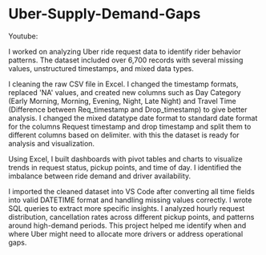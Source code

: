 # Uber-Supply-Demand-Gaps

Youtube: 

I worked on analyzing Uber ride request data to identify rider behavior patterns. The dataset included over 6,700 records with several missing values, unstructured timestamps, and mixed data types.

I cleaning the raw CSV file in Excel. I changed the timestamp formats, replaced 'NA' values, and created new columns such as Day Category (Early Morning, Morning, Evening, Night, Late Night) and Travel Time (Difference between Req_timestamp and Drop_timestamp) to give better analysis. I changed the mixed datatype date format to standard date format for the columns Request timestamp and drop timestamp and split them to different columns based on delimiter. with this the dataset is ready for analysis and visualization.

Using Excel, I built dashboards with pivot tables and charts to visualize trends in request status, pickup points, and time of day. I identified the imbalance between ride demand and driver availability.

I imported the cleaned dataset into VS Code after converting all time fields into valid DATETIME format and handling missing values correctly. I wrote SQL queries to extract more specific insights. I analyzed hourly request distribution, cancellation rates across different pickup points, and patterns around high-demand periods. This project helped me identify when and where Uber might need to allocate more drivers or address operational gaps.
